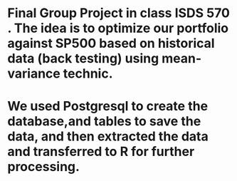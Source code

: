 # Final Group Project in class ISDS 570 . The idea is to optimize our portfolio against SP500 based on historical data (back testing)  using mean-variance technic.
# We used Postgresql to create the database,and  tables to save the data, and then extracted the data and transferred to R for further processing.
